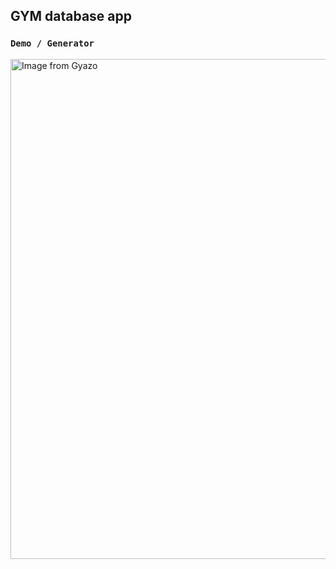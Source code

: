 ## GYM database app

### `Demo / Generator`

<a href="https://gyazo.com/581e3f6d5f175f90205b5d43ac18e969"><img src="https://i.gyazo.com/581e3f6d5f175f90205b5d43ac18e969.gif" alt="Image from Gyazo" width="800"/></a>
